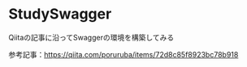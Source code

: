 # StudySwagger
Qiitaの記事に沿ってSwaggerの環境を構築してみる

参考記事：https://qiita.com/poruruba/items/72d8c85f8923bc78b918